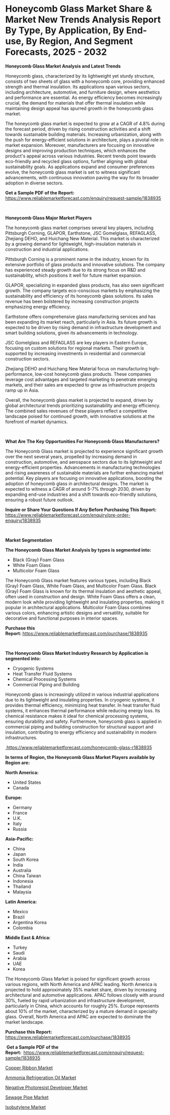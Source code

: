 <p><h1>Honeycomb Glass Market Share & Market New Trends Analysis Report By Type, By Application, By End-use, By Region, And Segment Forecasts, 2025 - 2032</h1></p><p><strong>Honeycomb Glass Market Analysis and Latest Trends</strong></p>
<p><p>Honeycomb glass, characterized by its lightweight yet sturdy structure, consists of two sheets of glass with a honeycomb core, providing enhanced strength and thermal insulation. Its applications span various sectors, including architecture, automotive, and furniture design, where aesthetics and performance are essential. As energy efficiency becomes increasingly crucial, the demand for materials that offer thermal insulation while maintaining design appeal has spurred growth in the honeycomb glass market.</p><p>The honeycomb glass market is expected to grow at a CAGR of 4.8% during the forecast period, driven by rising construction activities and a shift towards sustainable building materials. Increasing urbanization, along with the push for energy-efficient solutions in architecture, plays a pivotal role in market expansion. Moreover, manufacturers are focusing on innovative designs and improving production techniques, which enhances the product's appeal across various industries. Recent trends point towards eco-friendly and recycled glass options, further aligning with global sustainability goals. As applications expand and consumer preferences evolve, the honeycomb glass market is set to witness significant advancements, with continuous innovation paving the way for its broader adoption in diverse sectors.</p></p>
<p><strong>Get a Sample PDF of the Report:&nbsp;</strong> <a href="https://www.reliablemarketforecast.com/enquiry/request-sample/1838935?utm_campaign=2011&utm_medium=2&utm_source=Github&utm_content=ia&utm_term=01042025&utm_id=honeycomb-glass">https://www.reliablemarketforecast.com/enquiry/request-sample/1838935</a></p>
<p>&nbsp;</p>
<p><strong>Honeycomb Glass Major Market Players</strong></p>
<p><p>The honeycomb glass market comprises several key players, including Pittsburgh Corning, GLAPOR, Earthstone, JSC Gomelglass, REFAGLASS, Zhejiang DEHO, and Huichang New Material. This market is characterized by a growing demand for lightweight, high-insulation materials in construction and industrial applications.</p><p>Pittsburgh Corning is a prominent name in the industry, known for its extensive portfolio of glass products and innovative solutions. The company has experienced steady growth due to its strong focus on R&D and sustainability, which positions it well for future market expansion.</p><p>GLAPOR, specializing in expanded glass products, has also seen significant growth. The company targets eco-conscious markets by emphasizing the sustainability and efficiency of its honeycomb glass solutions. Its sales revenue has been bolstered by increasing construction projects emphasizing energy efficiency.</p><p>Earthstone offers comprehensive glass manufacturing services and has been expanding its market reach, particularly in Asia. Its future growth is expected to be driven by rising demand in infrastructure development and smart building solutions, given its advancements in technology.</p><p>JSC Gomelglass and REFAGLASS are key players in Eastern Europe, focusing on custom solutions for regional markets. Their growth is supported by increasing investments in residential and commercial construction sectors.</p><p>Zhejiang DEHO and Huichang New Material focus on manufacturing high-performance, low-cost honeycomb glass products. These companies leverage cost advantages and targeted marketing to penetrate emerging markets, and their sales are expected to grow as infrastructure projects ramp up in Asia.</p><p>Overall, the honeycomb glass market is projected to expand, driven by global architectural trends prioritizing sustainability and energy efficiency. The combined sales revenues of these players reflect a competitive landscape poised for continued growth, with innovative solutions at the forefront of market dynamics.</p></p>
<p>&nbsp;</p>
<p><strong>What Are The Key Opportunities For Honeycomb Glass Manufacturers?</strong></p>
<p><p>The Honeycomb Glass market is projected to experience significant growth over the next several years, propelled by increasing demand in construction, automotive, and aerospace sectors due to its lightweight and energy-efficient properties. Advancements in manufacturing technologies and rising awareness of sustainable materials are further enhancing market potential. Key players are focusing on innovative applications, boosting the adoption of honeycomb glass in architectural designs. The market is expected to witness a CAGR of around 5-7% through 2030, driven by expanding end-use industries and a shift towards eco-friendly solutions, ensuring a robust future outlook.</p></p>
<p><strong>Inquire or Share Your Questions If Any Before Purchasing This Report:</strong> <a href="https://www.reliablemarketforecast.com/enquiry/pre-order-enquiry/1838935?utm_campaign=2011&utm_medium=2&utm_source=Github&utm_content=ia&utm_term=01042025&utm_id=honeycomb-glass">https://www.reliablemarketforecast.com/enquiry/pre-order-enquiry/1838935</a></p>
<p>&nbsp;</p>
<p><strong>Market Segmentation</strong></p>
<p><strong>The Honeycomb Glass Market Analysis by types is segmented into:</strong></p>
<p><ul><li>Black (Gray) Foam Glass</li><li>White Foam Glass</li><li>Multicolor Foam Glass</li></ul></p>
<p><p>The Honeycomb Glass market features various types, including Black (Gray) Foam Glass, White Foam Glass, and Multicolor Foam Glass. Black (Gray) Foam Glass is known for its thermal insulation and aesthetic appeal, often used in construction and design. White Foam Glass offers a clean, modern look while providing lightweight and insulating properties, making it popular in architectural applications. Multicolor Foam Glass combines various colors, enhancing artistic designs and versatility, suitable for decorative and functional purposes in interior spaces.</p></p>
<p><strong>Purchase this Report:&nbsp;</strong><a href="https://www.reliablemarketforecast.com/purchase/1838935?utm_campaign=2011&utm_medium=2&utm_source=Github&utm_content=ia&utm_term=01042025&utm_id=honeycomb-glass">https://www.reliablemarketforecast.com/purchase/1838935</a></p>
<p>&nbsp;</p>
<p><strong>The Honeycomb Glass Market Industry Research by Application is segmented into:</strong></p>
<p><ul><li>Cryogenic Systems</li><li>Heat Transfer Fluid Systems</li><li>Chemical Processing Systems</li><li>Commercial Piping and Building</li></ul></p>
<p><p>Honeycomb glass is increasingly utilized in various industrial applications due to its lightweight and insulating properties. In cryogenic systems, it provides thermal efficiency, minimizing heat transfer. In heat transfer fluid systems, it enhances thermal performance while reducing energy loss. Its chemical resistance makes it ideal for chemical processing systems, ensuring durability and safety. Furthermore, honeycomb glass is applied in commercial piping and building construction for structural support and insulation, contributing to energy efficiency and sustainability in modern infrastructures.</p></p>
<p><a href="https://www.reliablemarketforecast.com/honeycomb-glass-r1838935?utm_campaign=2011&utm_medium=2&utm_source=Github&utm_content=ia&utm_term=01042025&utm_id=honeycomb-glass">&nbsp;https://www.reliablemarketforecast.com/honeycomb-glass-r1838935</a></p>
<p><strong>In terms of Region, the Honeycomb Glass Market Players available by Region are:</strong></p>
<p>
    <p> <strong> North America: </strong>
        <ul>
            <li>United States</li>
            <li>Canada</li>
        </ul>
        </p> 
    <p> <strong> Europe: </strong>
        <ul>
            <li>Germany</li>
            <li>France</li>
            <li>U.K.</li>
            <li>Italy</li>
            <li>Russia</li>
        </ul>
        </p> 
    <p> <strong> Asia-Pacific: </strong>
        <ul>
            <li>China</li>
            <li>Japan</li>
            <li>South Korea</li>
            <li>India</li>
            <li>Australia</li>
            <li>China Taiwan</li>
            <li>Indonesia</li>
            <li>Thailand</li>
            <li>Malaysia</li>
        </ul>
        </p> 
    <p> <strong> Latin America: </strong>
        <ul>
            <li>Mexico</li>
            <li>Brazil</li>
            <li>Argentina Korea</li>
            <li>Colombia</li>
        </ul>
        </p> 
    <p> <strong> Middle East & Africa: </strong>
        <ul>
            <li>Turkey</li>
            <li>Saudi</li>
            <li>Arabia</li>
            <li>UAE</li>
            <li>Korea</li>
        </ul>
    </p>
    </p>
<p><p>The Honeycomb Glass Market is poised for significant growth across various regions, with North America and APAC leading. North America is projected to hold approximately 35% market share, driven by increasing architectural and automotive applications. APAC follows closely with around 30%, fueled by rapid urbanization and infrastructure development, particularly in China, which accounts for roughly 25%. Europe represents about 10% of the market, characterized by a mature demand in specialty glass. Overall, North America and APAC are expected to dominate the market landscape.</p></p>
<p><strong>Purchase this Report: </strong><a href="https://www.reliablemarketforecast.com/purchase/1838935?utm_campaign=2011&utm_medium=2&utm_source=Github&utm_content=ia&utm_term=01042025&utm_id=honeycomb-glass">https://www.reliablemarketforecast.com/purchase/1838935</a></p>
<p>&nbsp;<strong>Get a Sample PDF of the Report:&nbsp;&nbsp;</strong><a href="https://www.reliablemarketforecast.com/enquiry/request-sample/1838935?utm_campaign=2011&utm_medium=2&utm_source=Github&utm_content=ia&utm_term=01042025&utm_id=honeycomb-glass">https://www.reliablemarketforecast.com/enquiry/request-sample/1838935</a></p>
<p><strong></strong></p>
<p><p><a href="https://github.com/ujanoandryvw/Market-Research-Report-List-1/blob/main/copper-ribbon-market.md?utm_campaign=2011&utm_medium=2&utm_source=Github&utm_content=ia&utm_term=01042025&utm_id=honeycomb-glass">Copper Ribbon Market</a></p><p><a href="https://github.com/zemonarutaep/Market-Research-Report-List-1/blob/main/ammonia-refrigeration-oil-market.md?utm_campaign=2011&utm_medium=2&utm_source=Github&utm_content=ia&utm_term=01042025&utm_id=honeycomb-glass">Ammonia Refrigeration Oil Market</a></p><p><a href="https://github.com/donnypolan/Market-Research-Report-List-1/blob/main/negative-photoresist-developer-market.md?utm_campaign=2011&utm_medium=2&utm_source=Github&utm_content=ia&utm_term=01042025&utm_id=honeycomb-glass">Negative Photoresist Developer Market</a></p><p><a href="https://github.com/hoganemken50/Market-Research-Report-List-1/blob/main/sewage-pipe-market.md?utm_campaign=2011&utm_medium=2&utm_source=Github&utm_content=ia&utm_term=01042025&utm_id=honeycomb-glass">Sewage Pipe Market</a></p><p><a href="https://github.com/buluckcapps2/Market-Research-Report-List-1/blob/main/isobutylene-market.md?utm_campaign=2011&utm_medium=2&utm_source=Github&utm_content=ia&utm_term=01042025&utm_id=honeycomb-glass">Isobutylene Market</a></p></p>
